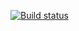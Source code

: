 [![Build status](https://ci.appveyor.com/api/projects/status/n4daenkmcm0cil0x?svg=true)](https://ci.appveyor.com/project/demmysabel/cardoreder)
